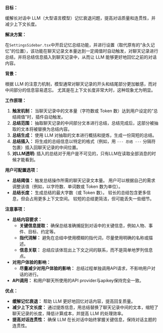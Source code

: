 **目标：**

缓解长对话中 LLM（大型语言模型）记忆衰退问题，提高对话质量和连贯性，并减少上下文长度。

**解决方案：**

在`SettingsSidebar.tsx`中开启记忆总结功能，并进行设置（取代原有的“永久记忆”的位置），该功能在聊天记录文本量达到一定阈值时自动触发，对聊天记录进行总结，并将总结信息插入到聊天记录中，从而让 LLM 能够更好地回忆之前的对话内容。

**背景：**

根据 LLM 的注意力机制，模型通常对聊天记录的开头和结尾部分更加敏感，而对中间部分的信息容易遗忘。 尤其是在上下文长度非常大时，这种现象尤为明显。

**工作原理：**

1.  **触发机制：** 当聊天记录中的文本量（字符数或 Token 数）达到用户设定的“总结阈值”时，插件自动触发。
2.  **总结范围：** 抽取聊天记录的中间部分文本进行总结，总结完成后，这部分被抽取的文本将被替换为总结内容。 
3.  **总结生成：** 使用 LLM 对抽取的文本进行概括和提炼，生成一份简短的总结。
4.  **总结插入：** 将生成的总结信息以特定的格式（例如，用 `--- 总结 ---` 分隔符包裹）插入回聊天记录的中间位置。
5.  **对LLM透明:** 插入的总结对于用户是不可见的，只有LLM在读取全部消息的时候才能看到。

**用户可配置选项：**

*   **总结阈值：** 触发总结操作所需的聊天记录文本量。 用户可以根据自己的需求调整该值（例如，以字符数、单词数或 Token 数为单位）。
*   **总结长度：** 生成总结的最大字数（或 Token 数）。 较长的总结包含更多信息，但会占用更多上下文空间。 较短的总结更简洁，但可能丢失一些细节。


**注意事项：**

*   **总结内容要求：**
    *   **关键信息提取：** 确保总结准确捕捉到对话中的关键信息，例如人物、事件、目标、约定等。
    *   **指代消解：** 避免在总结中使用模糊的指代词，尽量使用明确的名称或描述。
    *   **信息关联：** 总结应该体现出上下文之间的联系，而不是简单地罗列信息点。
*   **对用户体验的影响：**
    *   **尽量减少对用户体验的影响：** 总结过程单独调用API请求，不影响用户对话的进行。
*   **API调用：** 和用户聊天所使用的API provider与apikey保持完全一致。

**优点：**

*   **缓解记忆衰退：** 帮助 LLM 更好地回忆对话内容，提高回复质量。
*   **减少上下文长度：** 通过提炼信息，用总结替换了聊天记录中间的文本，缩短了聊天记录的长度，降低计算成本，并提高 LLM 的处理效率。
*   **提高对话连贯性：** 确保 LLM 在长对话中始终掌握关键信息，保持对话主题的连贯性。